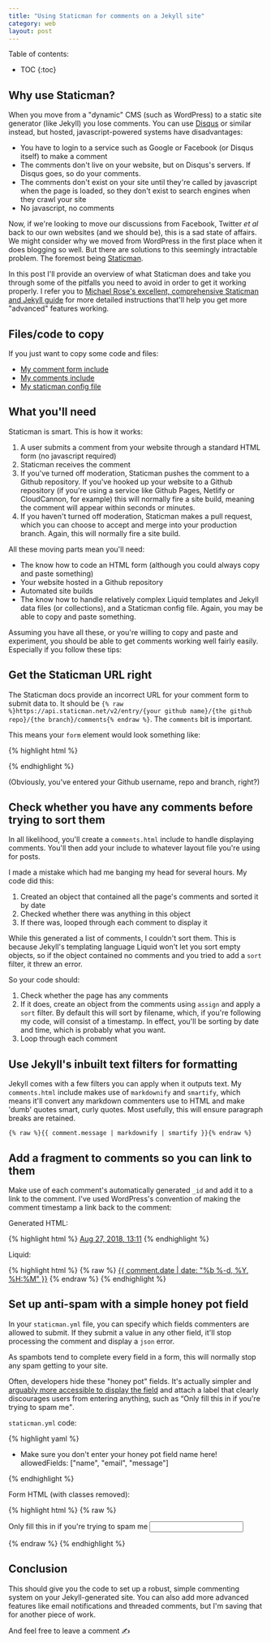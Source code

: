 ```yaml
---
title: "Using Staticman for comments on a Jekyll site"
category: web
layout: post
---
```

Table of contents:

* TOC
{:toc}

## Why use Staticman?

When you move from a "dynamic" CMS (such as WordPress) to a static site generator (like Jekyll) you lose comments. You can use [Disqus](https://disqus.com/) or similar instead, but hosted, javascript-powered systems have disadvantages:

- You have to login to a service such as Google or Facebook (or Disqus itself) to make a comment
- The comments don't live on your website, but on Disqus's servers. If Disqus goes, so do your comments.
- The comments don't exist on your site until they're called by javascript when the page is loaded, so they don't exist to search engines when they crawl your site
- No javascript, no comments

Now, if we're looking to move our discussions from Facebook, Twitter <i>et al</i> back to our own websites (and we should be), this is a sad state of affairs. We might consider why we moved from WordPress in the first place when it does blogging so well. But there are solutions to this seemingly intractable problem. The foremost being [Staticman](https://staticman.net).

In this post I'll provide an overview of what Staticman does and take you through some of the pitfalls you need to avoid in order to get it working properly. I refer you to [Michael Rose's excellent, comprehensive Staticman and Jekyll guide](https://mademistakes.com/articles/improving-jekyll-static-comments/) for more detailed instructions that'll help you get more "advanced" features working.

## Files/code to copy

If you just want to copy some code and files:

- [My comment form include](https://github.com/leonp/leon2/blob/master/_includes/comment-form.html)
- [My comments include](https://github.com/leonp/leon2/blob/master/_includes/comments.html)
- [My staticman config file](https://github.com/leonp/leon2/blob/master/staticman.yml)

## What you'll need

Staticman is smart. This is how it works:

1. A user submits a comment from your website through a standard HTML form (no javascript required)
2. Staticman receives the comment
3. If you've turned off moderation, Staticman pushes the comment to a Github repository. If you've hooked up your website to a Github repository (if you're using a service like Github Pages, Netlify or CloudCannon, for example) this will normally fire a site build, meaning the comment will appear within seconds or minutes.
4. If you haven't turned off moderation, Staticman makes a pull request, which you can choose to accept and merge into your production branch. Again, this will normally fire a site build.

All these moving parts mean you'll need:

- The know how to code an HTML form (although you could always copy and paste something)
- Your website hosted in a Github repository
- Automated site builds
- The know how to handle relatively complex Liquid templates and Jekyll data files (or collections), and a Staticman config file. Again, you may be able to copy and paste something.

Assuming you have all these, or you're willing to copy and paste and experiment, you should be able to get comments working well fairly easily. Especially if you follow these tips:

## Get the Staticman URL right

The Staticman docs provide an incorrect URL for your comment form to submit data to. It should be `{% raw %}https://api.staticman.net/v2/entry/{your github name}/{the github repo}/{the branch}/comments{% endraw %}`. The `comments` bit is important.

This means your `form` element would look something like:

{% highlight html %}
<form method="post" action="https://api.staticman.net/v2/entry/leonp/leon2/master/comments">
{% endhighlight %}

(Obviously, you've entered your Github username, repo and branch, right?)

## Check whether you have any comments before trying to sort them

In all likelihood, you'll create a `comments.html` include to handle displaying comments. You'll then add your include to whatever layout file you're using for posts.

I made a mistake which had me banging my head for several hours. My code did this:

1. Created an object that contained all the page's comments and sorted it by date
2. Checked whether there was anything in this object
3. If there was, looped through each comment to display it

While this generated a list of comments, I couldn't sort them. This is because Jekyll's templating language Liquid won't let you sort empty objects, so if the object contained no comments and you tried to add a `sort` filter, it threw an error.

So your code should:

1. Check whether the page has any comments
2. If it does, create an object from the comments using `assign` and apply a `sort` filter. By default this will sort by filename, which, if you're following my code, will consist of a timestamp. In effect, you'll be sorting by date and time, which is probably what you want.
3. Loop through each comment

## Use Jekyll's inbuilt text filters for formatting

Jekyll comes with a few filters you can apply when it outputs text. My `comments.html` include makes use of `markdownify` and `smartify`, which means it'll convert any markdown commenters use to HTML and make 'dumb' quotes smart, curly quotes. Most usefully, this will ensure paragraph breaks are retained.

`{% raw %}{{ comment.message | markdownify | smartify }}{% endraw %}`

## Add a fragment to comments so you can link to them

Make use of each comment's automatically generated `_id` and add it to a link to the comment. I've used WordPress's convention of making the comment timestamp a link back to the comment:

Generated HTML:

{% highlight html %}
<a href="/posts/evening-edition-is-boring/#b029aec0-a9fa-11e8-88c0-ef9d7cca50b9">Aug 27, 2018, 13:11</a>
{% endhighlight %}

Liquid:

{% highlight html %}
{% raw %}
<a href="{{ page.url }}#{{ comment._id}}">{{ comment.date | date: "%b %-d, %Y, %H:%M" }}</a>
{% endraw %}
{% endhighlight %}

## Set up anti-spam with a simple honey pot field

In your `staticman.yml` file, you can specify which fields commenters are allowed to submit. If they submit a value in any other field, it'll stop processing the comment and display a `json` error.

As spambots tend to complete every field in a form, this will normally stop any spam getting to your site.

Often, developers hide these "honey pot" fields. It's actually simpler and [arguably more accessible to display the field](https://ux.stackexchange.com/questions/52916/what-is-the-best-way-to-hide-a-honeypot-captcha) and attach a label that clearly discourages users from entering anything, such as <q>Only fill this in if you're trying to spam me</q>.

`staticman.yml` code:

{% highlight yaml %}

* Make sure you don't enter your honey pot field name here!
allowedFields: ["name", "email", "message"]

{% endhighlight %}

Form HTML (with classes removed):

{% highlight html %}
{% raw %}

<label for="hp">Only fill this in if you're trying to spam me</label>
<input name="fields[hp]" id="hp" type="text">

{% endraw %}
{% endhighlight %}

## Conclusion

This should give you the code to set up a robust, simple commenting system on your Jekyll-generated site. You can also add more advanced features like email notifications and threaded comments, but I'm saving that for another piece of work.

And feel free to leave a comment ✍️

